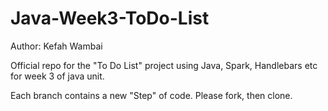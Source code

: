 # Java-Week3-ToDo-List

Author: Kefah Wambai

Official repo for the "To Do List" project using Java, Spark, Handlebars etc for week 3 of java unit.

Each branch contains a new "Step" of code. Please fork, then clone.